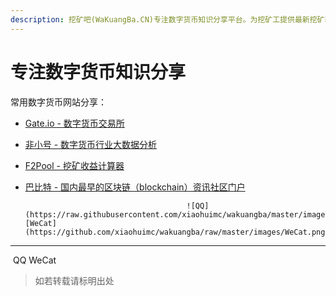 ```yaml
---
description: 挖矿吧(WaKuangBa.CN)专注数字货币知识分享平台。为挖矿工提供最新挖矿软件及技术教程。
---
```


# 专注数字货币知识分享

常用数字货币网站分享：

* [Gate.io - 数字货币交易所](https://gateio.co/ref/261251)
* [非小号 - 数字货币行业大数据分析](https://www.feixiaohao.com/)
* [F2Pool - 挖矿收益计算器](https://www.f2pool.com/calculator?miner_id=84&currency=btc)
* [巴比特 - 国内最早的区块链（blockchain）资讯社区门户](https://www.8btc.com/)

                                          ![QQ](https://raw.githubusercontent.com/xiaohuimc/wakuangba/master/images/QQ.png)![WeCat](https://github.com/xiaohuimc/wakuangba/raw/master/images/WeCat.png)
---

​                                                                                        QQ                                      WeCat

> 如若转载请标明出处


